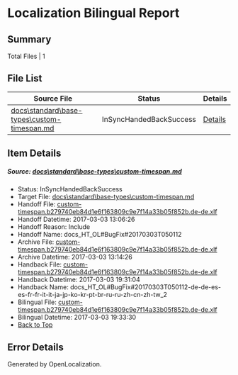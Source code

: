 # <a name='report-top'></a> Localization Bilingual Report

## Summary
 Total Files | 1

## File List
 Source File | Status | Details 
 ----------- | ------ | ------- 
 [docs\standard\base-types\custom-timespan.md](https://github.com/dotnet/docs/blob/90fe68f7f3c4b46502b5d3770b1a2d57c6af748a/docs/standard/base-types/custom-timespan.md) | InSyncHandedBackSuccess | [Details](#bec60437d4345decaf38f2bbb9434922ac8896833374)

## Item Details
##### <a name='bec60437d4345decaf38f2bbb9434922ac8896833374'></a> Source: [docs\standard\base-types\custom-timespan.md](https://github.com/dotnet/docs/blob/90fe68f7f3c4b46502b5d3770b1a2d57c6af748a/docs/standard/base-types/custom-timespan.md)
* Status: InSyncHandedBackSuccess
* Target File: [docs\standard\base-types\custom-timespan.md](https://github.com/dotnet/docs.de-de/blob/1e26d094d98fca9f3b488107eae9e87e686d0e1c/docs/standard/base-types/custom-timespan.md)
* Handoff File: [custom-timespan.b279740eb84d1e6f163809c9e7f14a33b05f852b.de-de.xlf](https://github.com/dotnet/docs.handoff/blob/75cfabc0d2109a03cd9e6a6c5210b6a5aaa9faaa/ol-handoff/dotnet/docs.de-de/master/dotnet-core/custom-timespan.b279740eb84d1e6f163809c9e7f14a33b05f852b.de-de.xlf)
* Handoff Datetime: 2017-03-03 13:06:26
* Handoff Reason: Include
* Handoff Name: docs_HT_OL#BugFix#20170303T050112
* Archive File: [custom-timespan.b279740eb84d1e6f163809c9e7f14a33b05f852b.de-de.xlf](https://github.com/dotnet/docs.handoff/blob/9229feeaa2640eb32478e24226b66e0a7bfcbb8c/ol-archive/dotnet/docs.de-de/master/dotnet-core/custom-timespan.b279740eb84d1e6f163809c9e7f14a33b05f852b.de-de.xlf)
* Archive Datetime: 2017-03-03 13:14:26
* Handback File: [custom-timespan.b279740eb84d1e6f163809c9e7f14a33b05f852b.de-de.xlf](https://github.com/dotnet/docs.handback/blob/bc54e03f78d421a39683ef017f2be366a1494c8a/ol-handback/dotnet/docs.de-de/master/dotnet-core/custom-timespan.b279740eb84d1e6f163809c9e7f14a33b05f852b.de-de.xlf)
* Handback Datetime: 2017-03-03 19:31:04
* Handback Name: docs_HT_OL#BugFix#20170303T050112-de-de-es-es-fr-fr-it-it-ja-jp-ko-kr-pt-br-ru-ru-zh-cn-zh-tw_2
* Bilingual File: [custom-timespan.b279740eb84d1e6f163809c9e7f14a33b05f852b.de-de.xlf](https://github.com/dotnet/docs.handback/blob/bc54e03f78d421a39683ef017f2be366a1494c8a/ol-handback/dotnet/docs.de-de/master/dotnet-core/custom-timespan.b279740eb84d1e6f163809c9e7f14a33b05f852b.de-de.xlf)
* Bilingual Datetime: 2017-03-03 19:33:30
* [Back to Top](#report-top)


## Error Details

Generated by OpenLocalization.
